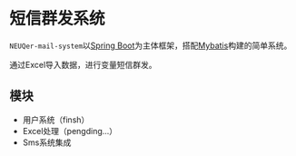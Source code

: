 # 短信群发系统

`NEUQer-mail-system`以[Spring Boot](http://projects.spring.io/spring-boot/)为主体框架，搭配[Mybatis](http://www.mybatis.org/mybatis-3/)构建的简单系统。

通过Excel导入数据，进行变量短信群发。

## 模块

+ 用户系统（finsh）
+ Excel处理（pengding...）
+ Sms系统集成